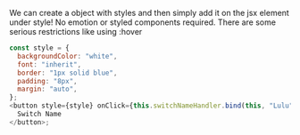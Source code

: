We can create a object with styles and then simply add it on the jsx element under style! No emotion or styled components required.
There are some serious restrictions like using :hover

```javascript
const style = {
  backgroundColor: "white",
  font: "inherit",
  border: "1px solid blue",
  padding: "8px",
  margin: "auto",
};
<button style={style} onClick={this.switchNameHandler.bind(this, "Lulu")}>
  Switch Name
</button>;
```
